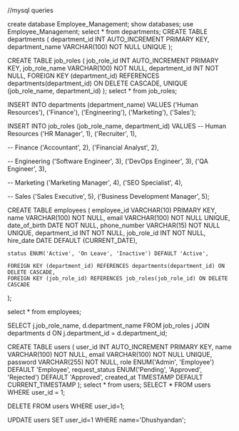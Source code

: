 //mysql queries

create database Employee_Management;
show databases;
use Employee_Management;
select * from departments;
CREATE TABLE departments (
    department_id INT AUTO_INCREMENT PRIMARY KEY,
    department_name VARCHAR(100) NOT NULL UNIQUE
);

CREATE TABLE job_roles (
    job_role_id INT AUTO_INCREMENT PRIMARY KEY,
    job_role_name VARCHAR(100) NOT NULL,
    department_id INT NOT NULL,
    FOREIGN KEY (department_id) REFERENCES departments(department_id) ON DELETE CASCADE,
    UNIQUE (job_role_name, department_id)
);
select * from job_roles;

INSERT INTO departments (department_name) VALUES
('Human Resources'),
('Finance'),
('Engineering'),
('Marketing'),
('Sales');

INSERT INTO job_roles (job_role_name, department_id) VALUES
-- Human Resources
('HR Manager', 1),
('Recruiter', 1),

-- Finance
('Accountant', 2),
('Financial Analyst', 2),

-- Engineering
('Software Engineer', 3),
('DevOps Engineer', 3),
('QA Engineer', 3),

-- Marketing
('Marketing Manager', 4),
('SEO Specialist', 4),

-- Sales
('Sales Executive', 5),
('Business Development Manager', 5);


CREATE TABLE employees (
    employee_id VARCHAR(10) PRIMARY KEY,
    name VARCHAR(100) NOT NULL,
    email VARCHAR(100) NOT NULL UNIQUE,
    date_of_birth DATE NOT NULL,
    phone_number VARCHAR(15) NOT NULL UNIQUE,
    department_id INT NOT NULL,
    job_role_id INT NOT NULL,
hire_date DATE DEFAULT (CURRENT_DATE),

    status ENUM('Active', 'On Leave', 'Inactive') DEFAULT 'Active',
    
    FOREIGN KEY (department_id) REFERENCES departments(department_id) ON DELETE CASCADE,
    FOREIGN KEY (job_role_id) REFERENCES job_roles(job_role_id) ON DELETE CASCADE
);

select * from employees;

SELECT j.job_role_name, d.department_name 
FROM job_roles j
JOIN departments d ON j.department_id = d.department_id;



CREATE TABLE users (
    user_id INT AUTO_INCREMENT PRIMARY KEY,
    name VARCHAR(100) NOT NULL,
    email VARCHAR(100) NOT NULL UNIQUE,
    password VARCHAR(255) NOT NULL,
    role ENUM('Admin', 'Employee') DEFAULT 'Employee',
    request_status ENUM('Pending', 'Approved', 'Rejected') DEFAULT 'Approved',
    created_at TIMESTAMP DEFAULT CURRENT_TIMESTAMP
);
select * from users;
SELECT * FROM users WHERE user_id = 1;

DELETE FROM users WHERE user_id=1;

UPDATE users SET user_id=1 WHERE name='Dhushyandan';
